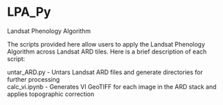 # LPA_Py
Landsat Phenology Algorithm

The scripts provided here allow users to apply the Landsat Phenology Algorithm across Landsat ARD tiles. Here is a brief description of each script:

untar_ARD.py - Untars Landsat ARD files and generate directories for further processing<br>
calc_vi.ipynb - Generates VI GeoTIFF for each image in the ARD stack and applies topographic correction
